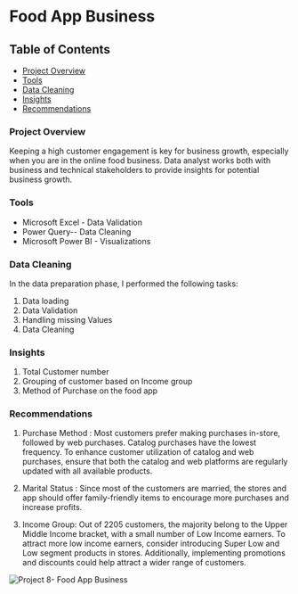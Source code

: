 # Food App Business
## Table of Contents

- [Project Overview](#project-overview)
- [Tools](#tools)
- [Data Cleaning](#data-cleaning)
- [Insights](#insights)
- [Recommendations](#recommendations)
### Project Overview

Keeping a high customer engagement is key for business growth, especially when you are in the online food business. Data analyst works both with business and technical stakeholders to provide insights for potential business growth.
### Tools 
- Microsoft Excel - Data Validation
- Power Query-- Data Cleaning
- Microsoft Power BI - Visualizations

### Data Cleaning
In the data preparation phase, I performed the following tasks:
1. Data loading
2. Data Validation
3. Handling missing Values
4. Data Cleaning
### Insights
1. Total Customer number
2. Grouping of customer based on Income group
3. Method of Purchase on the food app
### Recommendations
1. Purchase Method : Most customers prefer making purchases in-store, followed by web purchases. Catalog purchases have the lowest frequency. To enhance customer utilization of catalog and web purchases, ensure that both the catalog and web platforms are regularly updated with all available products.

2. Marital Status : Since most of the customers are married, the stores and app should offer family-friendly items to encourage more purchases and increase profits.

3. Income Group: Out of 2205 customers, the majority belong to the Upper Middle Income bracket, with a small number of Low Income earners. To attract more low income earners, consider introducing Super Low and Low segment products in stores. Additionally, implementing promotions and discounts could help attract a wider range of customers.

![Project 8- Food App Business](https://github.com/Yakdam-Datanalyst/Bitcoin/assets/150525531/d02930f0-229e-45b8-83c6-8b4783718979)
